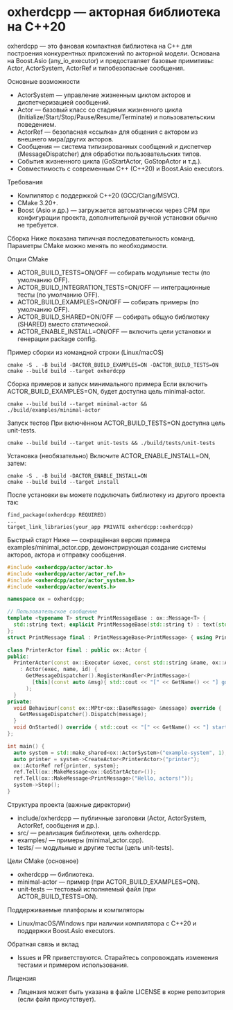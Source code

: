 # oxherdcpp — акторная библиотека на C++20

oxherdcpp — это фановая компактная библиотека на C++ для построения конкурентных приложений по акторной модели. Основана на Boost.Asio (any_io_executor) и предоставляет базовые примитивы: Actor, ActorSystem, ActorRef и типобезопасные сообщения.

Основные возможности
- ActorSystem — управление жизненным циклом акторов и диспетчеризацией сообщений.
- Actor — базовый класс со стадиями жизненного цикла (Initialize/Start/Stop/Pause/Resume/Terminate) и пользовательским поведением.
- ActorRef — безопасная «ссылка» для общения с актором из внешнего мира/других акторов.
- Сообщения — система типизированных сообщений и диспетчер (MessageDispatcher) для обработки пользовательских типов.
- События жизненного цикла (GoStartActor, GoStopActor и т.д.).
- Совместимость с современным C++ (C++20) и Boost.Asio executors.

Требования
- Компилятор с поддержкой C++20 (GCC/Clang/MSVC).
- CMake 3.20+.
- Boost (Asio и др.) — загружается автоматически через CPM при конфигурации проекта, дополнительной ручной установки обычно не требуется.

Сборка
Ниже показана типичная последовательность команд. Параметры CMake можно менять по необходимости.

Опции CMake
- ACTOR_BUILD_TESTS=ON/OFF — собирать модульные тесты (по умолчанию OFF).
- ACTOR_BUILD_INTEGRATION_TESTS=ON/OFF — интеграционные тесты (по умолчанию OFF).
- ACTOR_BUILD_EXAMPLES=ON/OFF — собирать примеры (по умолчанию OFF).
- ACTOR_BUILD_SHARED=ON/OFF — собирать общую библиотеку (SHARED) вместо статической.
- ACTOR_ENABLE_INSTALL=ON/OFF — включить цели установки и генерации package config.

Пример сборки из командной строки (Linux/macOS)
```
cmake -S . -B build -DACTOR_BUILD_EXAMPLES=ON -DACTOR_BUILD_TESTS=ON
cmake --build build --target oxherdcpp
```

Сборка примеров и запуск минимального примера
Если включить ACTOR_BUILD_EXAMPLES=ON, будет доступна цель minimal-actor.
```
cmake --build build --target minimal-actor && ./build/examples/minimal-actor
```

Запуск тестов
При включённом ACTOR_BUILD_TESTS=ON доступна цель unit-tests.
```
cmake --build build --target unit-tests && ./build/tests/unit-tests
```

Установка (необязательно)
Включите ACTOR_ENABLE_INSTALL=ON, затем:
```
cmake -S . -B build -DACTOR_ENABLE_INSTALL=ON
cmake --build build --target install
```
После установки вы можете подключать библиотеку из другого проекта так:
```
find_package(oxherdcpp REQUIRED)
...
target_link_libraries(your_app PRIVATE oxherdcpp::oxherdcpp)
```

Быстрый старт
Ниже — сокращённая версия примера examples/minimal_actor.cpp, демонстрирующая создание системы акторов, актора и отправку сообщения.
```cpp
#include <oxherdcpp/actor/actor.h>
#include <oxherdcpp/actor/actor_ref.h>
#include <oxherdcpp/actor/actor_system.h>
#include <oxherdcpp/actor/events.h>

namespace ox = oxherdcpp;

// Пользовательское сообщение
template <typename T> struct PrintMessageBase : ox::Message<T> {
  std::string text; explicit PrintMessageBase(std::string t) : text(std::move(t)) {}
};
struct PrintMessage final : PrintMessageBase<PrintMessage> { using PrintMessageBase::PrintMessageBase; };

class PrinterActor final : public ox::Actor {
public:
  PrinterActor(const ox::Executor &exec, const std::string &name, ox::ActorId id)
    : Actor(exec, name, id) {
      GetMessageDispatcher().RegisterHandler<PrintMessage>(
        [this](const auto &msg){ std::cout << "[" << GetName() << "] got: " << msg->text << std::endl; }
      );
  }
private:
  void Behaviour(const ox::MPtr<ox::BaseMessage> &message) override {
    GetMessageDispatcher().Dispatch(message);
  }
  void OnStarted() override { std::cout << "[" << GetName() << "] started\n"; }
};

int main() {
  auto system = std::make_shared<ox::ActorSystem>("example-system", 1);
  auto printer = system->CreateActor<PrinterActor>("printer");
  ox::ActorRef ref{printer, system};
  ref.Tell(ox::MakeMessage<ox::GoStartActor>());
  ref.Tell(ox::MakeMessage<PrintMessage>("Hello, actors!"));
  system->Stop();
}
```

Структура проекта (важные директории)
- include/oxherdcpp — публичные заголовки (Actor, ActorSystem, ActorRef, сообщения и др.).
- src/ — реализация библиотеки, цель oxherdcpp.
- examples/ — примеры (minimal_actor.cpp).
- tests/ — модульные и другие тесты (цель unit-tests).

Цели CMake (основное)
- oxherdcpp — библиотека.
- minimal-actor — пример (при ACTOR_BUILD_EXAMPLES=ON).
- unit-tests — тестовый исполняемый файл (при ACTOR_BUILD_TESTS=ON).

Поддерживаемые платформы и компиляторы
- Linux/macOS/Windows при наличии компилятора с C++20 и поддержки Boost.Asio executors.

Обратная связь и вклад
- Issues и PR приветствуются. Старайтесь сопровождать изменения тестами и примером использования.

Лицензия
- Лицензия может быть указана в файле LICENSE в корне репозитория (если файл присутствует).
